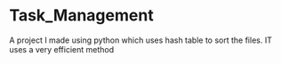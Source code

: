 # Task_Management
A project I made using python which uses hash table to sort the files. IT uses a very efficient method

